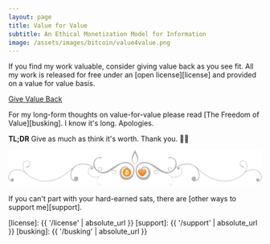 ```yaml
---
layout: page
title: Value for Value
subtitle: An Ethical Monetization Model for Information
image: /assets/images/bitcoin/value4value.png
---
```


If you find my work valuable, consider giving value back as you see fit. All my
work is released for free under an [open license][license] and provided on a
value for value basis.

<div class="action-buttons">
  <div class="button button-blue button-large">
    <a href="https://ts.dergigi.com/api/v1/invoices?storeId=3WkiYEG5DaQv7Ak5M2UjUi1pe5FFTPyNF1yAE9CVLNJn&orderId=V4V-value&checkoutDesc=Value+for+Value%3A+Give+as+much+as+it+is+worth+to+you.&currency=USD">
      Give Value Back
    </a>
  </div>
</div>

For my long-form thoughts on value-for-value please read [The Freedom of Value][busking]. I know it's long. Apologies.

**TL;DR** Give as much as think it's worth. Thank you. 🙏🧡

![Bitcoin is Love](/assets/images/bitcoin/bitcoin-is-love.png)

If you can't part with your hard-earned sats, there
are [other ways to support me][support].

[license]: {{ '/license' | absolute_url }}
[support]: {{ '/support' | absolute_url }}
[busking]: {{ '/busking' | absolute_url }}
